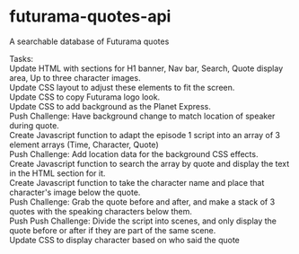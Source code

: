 # futurama-quotes-api
A searchable database of Futurama quotes  

Tasks:  
Update HTML with sections for H1 banner, Nav bar, Search, Quote display area, Up to three character images.  
Update CSS layout to adjust these elements to fit the screen.  
Update CSS to copy Futurama logo look.   
Update CSS to add background as the Planet Express.  
  Push Challenge: Have background change to match location of speaker during quote.  
Create Javascript function to adapt the episode 1 script into an array of 3 element arrays (Time, Character, Quote)  
  Push Challenge: Add location data for the background CSS effects.  
Create Javascript function to search the array by quote and display the text in the HTML section for it.  
Create Javascript function to take the character name and place that character's image below the quote.  
  Push Challenge: Grab the quote before and after, and make a stack of 3 quotes with the speaking characters below them.  
    Push Push Challenge: Divide the script into scenes, and only display the quote before or after if they are part of the same scene.  
Update CSS to display character based on who said the quote  
